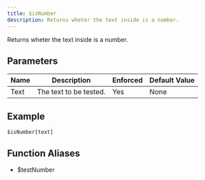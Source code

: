 ```yaml
---
title: $isNumber
description: Returns wheter the text inside is a number.
---
```


Returns wheter the text inside is a number.
## Parameters
| Name |      Description       | Enforced | Default Value |
|------|------------------------|----------|---------------|
| Text | The text to be tested. | Yes      | None          |
## Example
```
$isNumber[text]
```
## Function Aliases
- $testNumber